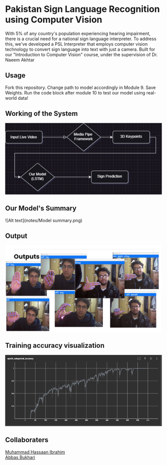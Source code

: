 # Pakistan Sign Language Recognition using Computer Vision

With 5% of any country's population experiencing hearing impairment, there is a crucial need for a national sign language interpreter. To address this, we've developed a PSL Interpreter that employs computer vision technology to convert sign language into text with just a camera. 
Built for our "Introduction to Computer Vision" course, under the supervision of Dr. Naeem Akhtar

## Usage

Fork this repository. Change path to model accordingly in Module 9. Save Weights. Run the code block after module 10 to test our model using real-world data!

## Working of the System

![Alt text](notes/working.drawio.png)

## Our Model's Summary

![Alt text](notes/Model summary.png)

## Output

![Alt text](notes/results.png)


## Training accuracy visualization


![Alt text](notes/epoch_accuracy_tensorboard.jpg)


## Collaboraters 

[Muhammad Hassaan Ibrahim](https://www.linkedin.com/in/hassaanibrahim/)
<br>
[Abbas Bukhari](https://www.linkedin.com/in/muhammad-abbas-bukhari-7b0552233/)




